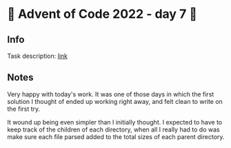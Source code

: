 # 🎄 Advent of Code 2022 - day 7 🎄

## Info

Task description: [link](https://adventofcode.com/2022/day/7)

## Notes

Very happy with today's work. It was one of those days in which the first solution I thought of ended up working right away, and felt clean to write on the first try.

It wound up being even simpler than I initially thought. I expected to have to keep track of the children of each directory, when all I really had to do was make sure each file parsed added to the total sizes of each parent directory.
